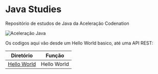 # Java Studies

Repositório de estudos de Java da Aceleração Codenation

![Aceleração Java](https://marcas-logos.net/wp-content/uploads/2020/11/Java-logo.png)

Os codigos aqui vão desde um Hello World basico, até uma API REST:


Diretório   | Função
--------- | ------
[Hello World](https://github.com/juliofilizzola/DIO-CSharp/tree/main/01-EstruturaDoPrograma)| Hello World
